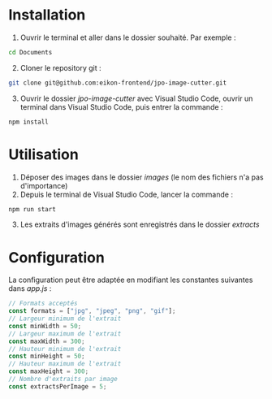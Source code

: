 # Installation

1. Ouvrir le terminal et aller dans le dossier souhaité. Par exemple :

```bash
cd Documents
```

2. Cloner le repository git :

```bash
git clone git@github.com:eikon-frontend/jpo-image-cutter.git
```

3. Ouvrir le dossier _jpo-image-cutter_ avec Visual Studio Code, ouvrir un terminal dans Visual Studio Code, puis entrer la commande :

```bash
npm install
```

# Utilisation

1. Déposer des images dans le dossier _images_ (le nom des fichiers n'a pas d'importance)
2. Depuis le terminal de Visual Studio Code, lancer la commande :

```bash
npm run start
```

3. Les extraits d'images générés sont enregistrés dans le dossier _extracts_

# Configuration

La configuration peut être adaptée en modifiant les constantes suivantes dans _app.js_ :

```js
// Formats acceptés
const formats = ["jpg", "jpeg", "png", "gif"];
// Largeur minimum de l'extrait
const minWidth = 50;
// Largeur maximum de l'extrait
const maxWidth = 300;
// Hauteur minimum de l'extrait
const minHeight = 50;
// Hauteur maximum de l'extrait
const maxHeight = 300;
// Nombre d'extraits par image
const extractsPerImage = 5;
```
